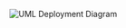 ![UML Deployment Diagram](http://www.plantuml.com/plantuml/png/ZPH1Rkem54NdNeN5d0tymHTRYVX_WDHI1Eaya9Ps48cggi8CXBe1aoQG0assyDwEUkqWAp52OGAnd-_npVLpUXFV6_kFztV2w_iFOqbhAkZ08PMKyPmZCK9vq1-ClA4lE_HE6MsxF2L5tpphI6yYQLCDd9KREj0HbPId7E5PIQXo36P0d4XLMhlALTUNIbWgzJ9Cv9LkPIVKXV88zplQQbrAXS4eIh3HMVlHc7JrRn2TEAOVxA3mcu4NLK9RubW3E3062Ww4S6EJtRys6Fa7gM8w0EiBj0MbKkieWJu0Bn5sgPRPJBHmIGhC72LuKT0c-3V-EQvJGb7JTPtTvx3yf8tgD64lveMa4iF2KkrBHUqlWm0fDV4X80WN3ICcTGal1RzIhXDk1QwikoDbPoJjKJyPh9qKzQ0QJL3F6DRunPo-yPVpCnvrxeq-4WsvczYQOqfHIJGJwbrbmMNSV73IEDiRMiAX4rtB6ROukePst3bjVsDYpWqIBiRuTC-tnI-s0YAyX8lhL-mou4_JmP32Q5nlcbBZJVFahS1Q3mBHQ3O9bNjjbkV3d5OwZaNl__0Vlfw_)